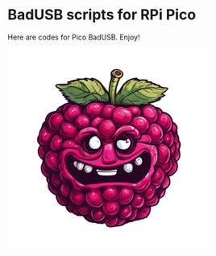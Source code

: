 # BadUSB scripts for RPi Pico

Here are codes for Pico BadUSB. Enjoy!

<img src="https://github.com/L01010000/PicoBadUSB/blob/main/rpievil-.png" width="400px">
